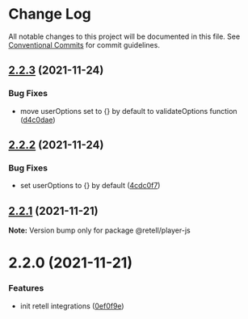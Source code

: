 # Change Log

All notable changes to this project will be documented in this file.
See [Conventional Commits](https://conventionalcommits.org) for commit guidelines.

## [2.2.3](https://github.com/retell-organization/integrations/compare/@retell/player-js@2.2.2...@retell/player-js@2.2.3) (2021-11-24)


### Bug Fixes

* move userOptions set to {} by default to validateOptions function ([d4c0dae](https://github.com/retell-organization/integrations/commit/d4c0daedb13830fc07e17a40c5331e3ecd7ab0de))





## [2.2.2](https://github.com/retell-organization/integrations/compare/@retell/player-js@2.2.1...@retell/player-js@2.2.2) (2021-11-24)


### Bug Fixes

* set userOptions to {} by default ([4cdc0f7](https://github.com/retell-organization/integrations/commit/4cdc0f7a079ba2088c2241cb663ff26cd1050d11))





## [2.2.1](https://github.com/retell-organization/integrations/compare/@retell/player-js@2.2.0...@retell/player-js@2.2.1) (2021-11-21)

**Note:** Version bump only for package @retell/player-js





# 2.2.0 (2021-11-21)


### Features

* init retell integrations ([0ef0f9e](https://github.com/retell-organization/integrations/commit/0ef0f9edbb176cefc96738bfcb36aff72feaf744))
